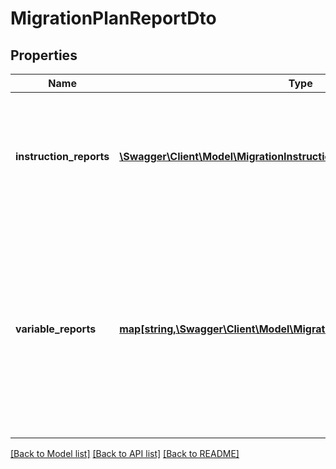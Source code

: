 # MigrationPlanReportDto

## Properties
Name | Type | Description | Notes
------------ | ------------- | ------------- | -------------
**instruction_reports** | [**\Swagger\Client\Model\MigrationInstructionValidationReportDto[]**](MigrationInstructionValidationReportDto.md) | The list of instruction validation reports. If no validation errors are detected it is an empty list. | [optional] 
**variable_reports** | [**map[string,\Swagger\Client\Model\MigrationVariableValidationReportDto]**](MigrationVariableValidationReportDto.md) | A map of variable reports. Each key is a variable name and each value a JSON object consisting of the variable&#x27;s type, value, value info object and a list of failures. | [optional] 

[[Back to Model list]](../../README.md#documentation-for-models) [[Back to API list]](../../README.md#documentation-for-api-endpoints) [[Back to README]](../../README.md)

